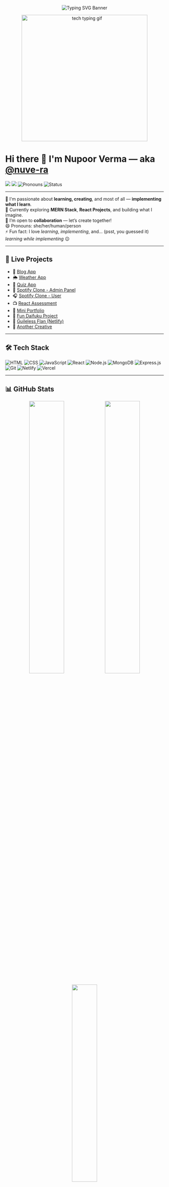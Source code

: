 <!-- 🖼️ SVG Banner with Name + Role -->
<p align="center">
  <img src="https://readme-typing-svg.demolab.com?font=Fira+Code&size=28&duration=3000&pause=1000&color=F29D9D&center=true&vCenter=true&multiline=true&width=800&height=80&lines=Nupoor+Verma+%7C+Full+Stack+Developer;Curious+Mind+%7C+Fast+Learner+%7C+Self-Taught+Developer" alt="Typing SVG Banner" />
</p>

<!-- 👩‍💻 Stylish Tech Typing GIF -->
<p align="center">
  <img src="https://media.giphy.com/media/FqdGGgugkC4Xm/giphy.gif" width="400" alt="tech typing gif" />
</p>

# Hi there 👋 I'm Nupoor Verma — aka [@nuve-ra](https://github.com/nuve-ra)

[![](https://img.shields.io/badge/Gmail-nv552110@gmail.com-red?style=flat&logo=gmail)](mailto:nv552110@gmail.com)
[![](https://img.shields.io/badge/Portfolio-Visit-blueviolet?style=flat&logo=vercel)](https://myportifolio-rust.vercel.app/)
![Pronouns](https://img.shields.io/badge/Pronouns-she%2Fher%2Fperson-ff69b4)
![Status](https://img.shields.io/badge/Learning-Coding-blue)

---

👀 I'm passionate about **learning, creating**, and most of all — **implementing what I learn**.  
🌱 Currently exploring **MERN Stack**, **React Projects**, and building what I imagine.  
💞️ I’m open to **collaboration** — let’s create together!  
😄 Pronouns: she/her/human/person  
⚡ Fun fact: I love _learning_, _implementing_, and... (psst, you guessed it) _learning while implementing_ 😉

---

## 🚀 Live Projects

- 📝 [Blog App](https://blog-it-out.netlify.app/)
- 🌦️ [Weather App](https://weatherapp-mauve-three.vercel.app/)
- 🧠 [Quiz App](https://1quizee.vercel.app/)
- 🎵 [Spotify Clone - Admin Panel](https://spotify-admin-clone.netlify.app/)
- 🎧 [Spotify Clone - User](https://song-spotify-clone.netlify.app/)
- 📺 [React Assessment](https://reactassesment.vercel.app/)
- 🎨 [Mini Portfolio](https://effervescent-starlight-fe54cf.netlify.app/)
- 🧁 [Fun Daifuku Project](https://dulcet-daifuku-8434d3.netlify.app/)
- 🎯 [Guileless Flan (Netlify)](https://app.netlify.com/projects/guileless-flan-286212/overview)
- 🌟 [Another Creative](https://startling-liger-cf3b9e.netlify.app/)

---

## 🛠️ Tech Stack

![HTML](https://img.shields.io/badge/-HTML5-E34F26?style=flat&logo=html5&logoColor=fff)
![CSS](https://img.shields.io/badge/-CSS3-1572B6?style=flat&logo=css3)
![JavaScript](https://img.shields.io/badge/-JavaScript-F7DF1E?style=flat&logo=javascript&logoColor=000)
![React](https://img.shields.io/badge/-React-61DAFB?style=flat&logo=react&logoColor=000)
![Node.js](https://img.shields.io/badge/-Node.js-339933?style=flat&logo=nodedotjs)
![MongoDB](https://img.shields.io/badge/-MongoDB-47A248?style=flat&logo=mongodb&logoColor=fff)
![Express.js](https://img.shields.io/badge/-Express.js-000000?style=flat&logo=express&logoColor=white)
![Git](https://img.shields.io/badge/-Git-F05032?style=flat&logo=git&logoColor=fff)
![Netlify](https://img.shields.io/badge/-Netlify-00C7B7?style=flat&logo=netlify&logoColor=fff)
![Vercel](https://img.shields.io/badge/-Vercel-000?style=flat&logo=vercel)

---

## 📊 GitHub Stats

<p align="center">
  <img src="https://github-readme-stats.vercel.app/api?username=nuve-ra&show_icons=true&theme=tokyonight" width="47%" />
  <img src="https://github-readme-streak-stats.herokuapp.com/?user=nuve-ra&theme=tokyonight" width="47%" />
</p>

<p align="center">
  <img src="https://github-readme-stats.vercel.app/api/top-langs/?username=nuve-ra&layout=compact&theme=tokyonight" width="40%" />
</p>

---

### 💬 Welcome me into your world where **knowledge meets technology**.  
🌟 Happy to be here. Let’s build something awesome together 🚀
